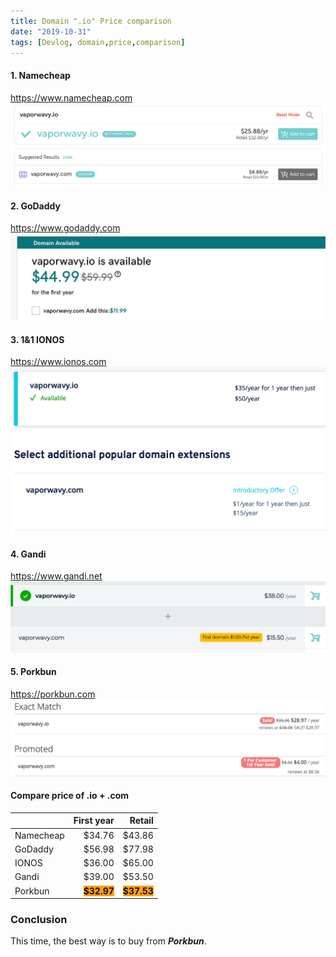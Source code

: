 ```yaml
---
title: Domain ".io" Price comparison
date: "2019-10-31"
tags: [Devlog, domain,price,comparison]
---
```

#### 1. Namecheap
https://www.namecheap.com
![Namecheap](./namecheap.png)
#### 2. GoDaddy
https://www.godaddy.com
![GoDaddy](./godaddy.png)
#### 3. 1&1 IONOS
https://www.ionos.com
![IONOS](./ionos.png)
#### 4. Gandi
https://www.gandi.net
![Gandi](./gandi.png)
#### 5. Porkbun
https://porkbun.com
![Porkbun](./porkbun.png)

#### Compare price of .io + .com
|         |First year|Retail|
|---------|---------:|-----:|
|Namecheap|$34.76    |$43.86|
|GoDaddy  |$56.98    |$77.98|
|IONOS    |$36.00    |$65.00|
|Gandi    |$39.00    |$53.50|
|Porkbun  |<span style="font-weight: bold; background-color: #ff9f0a; color: #111111;">$32.97</span>|<span style="font-weight: bold; background-color: #ff9f0a; color: #111111;">$37.53</span>|

### Conclusion
This time, the best way is to buy from ***Porkbun***.
